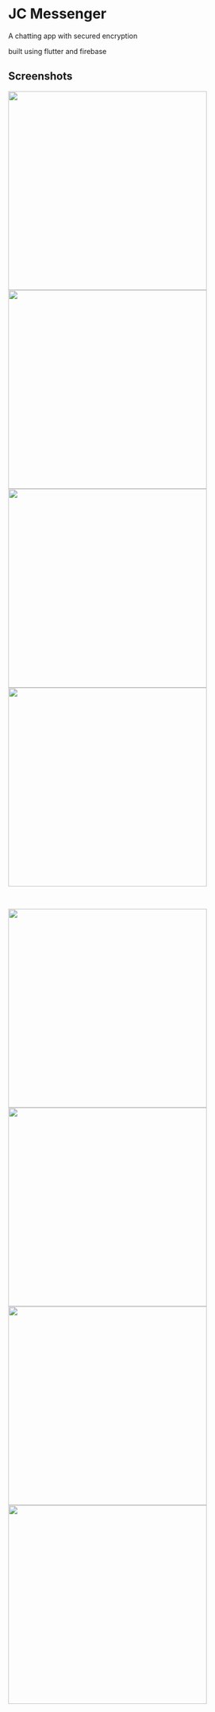 # JC Messenger

A chatting app with secured encryption

built using flutter and firebase

 
## Screenshots

<p float="left">
<img src="https://github.com/gauthiii/jc_messenger/assets/35861219/057070d1-76fa-49e9-8ca2-2ceb58118d8c" height="400">
<img src="https://github.com/gauthiii/jc_messenger/assets/35861219/376476e4-026b-4a41-8e32-97708965d0b3" height="400">
<img src="https://github.com/gauthiii/jc_messenger/assets/35861219/ac1b46cb-bf18-4953-bc84-ed61e4e71f81" height="400">
<img src="https://github.com/gauthiii/jc_messenger/assets/35861219/53ecf9ad-0700-4668-982e-24c6d8a648c8" height="400">
</p>

<br>

<p float="left">
<img src="https://github.com/gauthiii/jc_messenger/assets/35861219/2cf30fd4-4a17-440e-8ece-3a13d678d049" height="400">
<img src="https://github.com/gauthiii/jc_messenger/assets/35861219/c9a707b3-34b1-415e-8a98-15faec1b9303" height="400">
<img src="https://github.com/gauthiii/jc_messenger/assets/35861219/e1bd6063-a96c-4291-bb49-e2cc3694ca3b" height="400">
<img src="https://github.com/gauthiii/jc_messenger/assets/35861219/01bf25a1-03f4-41c3-819a-f530f851813c" height="400">
<!--  <img src="https://github.com/gauthiii/cryptify/assets/35861219/5c4a3ee0-79d1-40f3-b7a9-be7a1173be66" height="400"> -->

</p>
